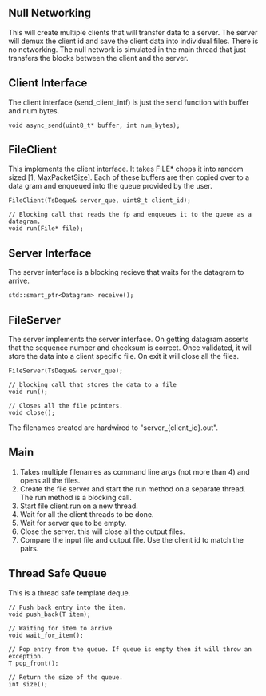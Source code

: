 ## Null Networking
This will create multiple clients that will transfer data to a server. The server will demux the client id and save the client data into 
individual files.
There is no networking. The null network is simulated in the main thread that just transfers the blocks between the client and the server.

## Client Interface
The client interface (send_client_intf) is just the send function with buffer and num bytes.

```
void async_send(uint8_t* buffer, int num_bytes);
```

## FileClient
This implements the client interface. It takes FILE* chops it into random sized [1, MaxPacketSize]. Each of these buffers are then copied over to a data gram and enqueued into the queue provided by the user.

```
FileClient(TsDeque& server_que, uint8_t client_id);

// Blocking call that reads the fp and enqueues it to the queue as a datagram.
void run(File* file);
```

## Server Interface
The server interface is a blocking recieve that waits for the datagram to arrive. 

```
std::smart_ptr<Datagram> receive();

```

## FileServer
The server implements the server interface. On getting datagram asserts that the sequence number and checksum is correct. Once validated, it will store the data into a client specific file.
On exit it will close all the files.

```
FileServer(TsDeque& server_que);

// blocking call that stores the data to a file
void run();

// Closes all the file pointers.
void close();

```

The filenames created are hardwired to "server_{client_id}.out".

## Main
1. Takes multiple filenames as command line args (not more than 4) and opens all the files. 
2. Create the file server and start the run method on a separate thread. The run method is a blocking call.
3. Start file client.run on a new thread.
4. Wait for all the client threads to be done.
6. Wait for server que to be empty.
7. Close the server. this will close all the output files.
8. Compare the input file and output file. Use the client id to match the pairs.

## Thread Safe Queue
This is a thread safe template deque.

```
// Push back entry into the item.
void push_back(T item);

// Waiting for item to arrive
void wait_for_item();

// Pop entry from the queue. If queue is empty then it will throw an exception.
T pop_front();

// Return the size of the queue.
int size();
```
